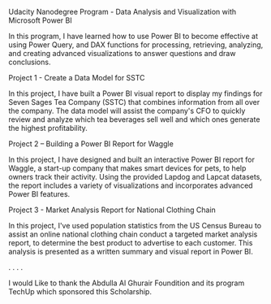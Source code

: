 Udacity Nanodegree Program - Data Analysis and Visualization with Microsoft Power BI 

 

In this program, I have learned how to use Power BI to become effective at using Power Query, and DAX functions for processing, retrieving, analyzing, and creating advanced visualizations to answer questions and draw conclusions.  

 

Project 1 - Create a Data Model for SSTC 

 

In this project, I have built a Power BI visual report to display my findings for Seven Sages Tea Company (SSTC) that combines information from all over the company. The data model will assist the company's CFO to quickly review and analyze which tea beverages sell well and which ones generate the highest profitability. 

Project 2 – Building a Power BI Report for Waggle 

 

In this project, I have designed and built an interactive Power BI report for Waggle, a start-up company that makes smart devices for pets, to help owners track their activity. Using the provided Lapdog and Lapcat datasets, the report includes a variety of visualizations and incorporates advanced Power BI features.   

 

Project 3 - Market Analysis Report for National Clothing Chain 

 

In this project, I've used population statistics from the US Census Bureau to assist an online national clothing chain conduct a targeted market analysis report, to determine the best product to advertise to each customer. This analysis is presented as a written summary and visual report in Power BI.

.
.
.
.

I would Like to thank the Abdulla Al Ghurair Foundition and its program TechUp which sponsored this Scholarship. 
